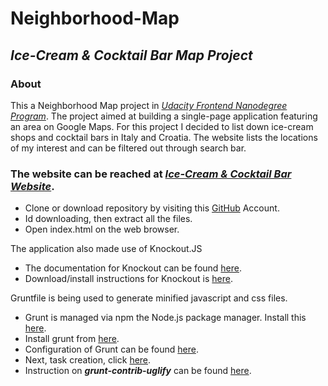 # Neighborhood-Map


## _Ice-Cream & Cocktail Bar Map Project_


### About


This a Neighborhood Map project in *[Udacity Frontend Nanodegree Program](https://www.udacity.com/course/front-end-web-developer-nanodegree--nd001)*.
The project aimed at building a single-page application featuring an area on Google Maps.
For this project I decided to list down ice-cream shops and cocktail bars in Italy and Croatia. The website lists the locations of my interest and can be filtered out through search bar.


### **The website can be reached at *[Ice-Cream & Cocktail Bar Website](https://snehal1791.github.io/Neighborhood-Map/)*.**
 - Clone or download repository by visiting this [GitHub](https://github.com/snehal1791/Neighborhood-Map) Account.
 - Id downloading, then extract all the files.
 - Open index.html on the web browser.

The application also made use of Knockout.JS
 - The documentation for Knockout can be found [here](http://knockoutjs.com/documentation/introduction.html).
 - Download/install instructions for Knockout is [here](http://knockoutjs.com/downloads/index.html).


Gruntfile is being used to generate minified javascript and css files.
 - Grunt is managed via npm the Node.js package manager. Install this [here](https://nodejs.org/en/).
 - Install grunt from [here](https://gruntjs.com/installing-grunt).
 - Configuration of Grunt can be found [here](https://gruntjs.com/configuring-tasks).
 - Next, task creation, click [here](https://gruntjs.com/creating-tasks).
 - Instruction on **_grunt-contrib-uglify_** can be found [here](https://github.com/gruntjs/grunt-contrib-uglify).
